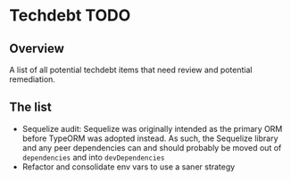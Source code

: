 # Techdebt TODO

## Overview

A list of all potential techdebt items that need review and potential remediation.

## The list

- Sequelize audit: Sequelize was originally intended as the primary ORM before TypeORM was adopted instead.  As such, the Sequelize library and any peer dependencies can and should probably be moved out of `dependencies` and into `devDependencies`
- Refactor and consolidate env vars to use a saner strategy